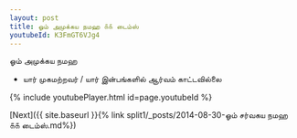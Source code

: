 ```yaml
---
layout: post
title: ஓம் அமுக்கய நமஹ ௧௧ டைம்ஸ்
youtubeId: K3FmGT6VJg4
---
```

 
 
 ஓம் அமுக்கய நமஹ  
 
 -  யார் முகமற்றவர் / யார் இன்பங்களில் ஆர்வம் காட்டவில்லை 
 
  
 
  
 
 
 
 
 
 


{% include youtubePlayer.html id=page.youtubeId %}
 
[Next]({{ site.baseurl }}{% link  split1/_posts/2014-08-30-ஓம் சர்வகய நமஹ ௧௧ டைம்ஸ்.md%})
 
